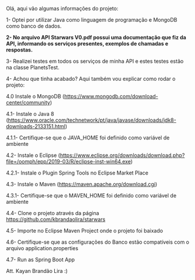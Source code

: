 Olá, aqui vão algumas informações do projeto:

1- Optei por utilizar Java como linguagem de programação e MongoDB como banco de dados.

**2- No arquivo API Starwars V0.pdf possui uma documentação que fiz da API, informando os serviços presentes, exemplos de chamadas e respostas.**

3- Realizei testes em todos os serviços de minha API e estes testes estão na classe PlanetsTest.

4- Achou que tinha acabado? Aqui também vou explicar como rodar o projeto:

4.0 Instale o MongoDB (https://www.mongodb.com/download-center/community)

4.1- Instale o Java 8 (https://www.oracle.com/technetwork/pt/java/javase/downloads/jdk8-downloads-2133151.html)

4.1.1- Certifique-se que o JAVA_HOME foi definido como variável de ambiente

4.2- Instale o Eclipse (https://www.eclipse.org/downloads/download.php?file=/oomph/epp/2019-03/R/eclipse-inst-win64.exe)

4.2.1- Instale o Plugin Spring Tools no Eclipse Market Place

4.3- Instale o Maven (https://maven.apache.org/download.cgi)

4.3.1- Certifique-se que o MAVEN_HOME foi definido como variável de ambiente

4.4- Clone o projeto através da página https://github.com/kbrandaolira/starwars

4.5- Importe no Eclipse Maven Project onde o projeto foi baixado

4.6- Certifique-se que as configurações do Banco estão compatíveis com o arquivo application.properties

4.7- Run as Spring Boot App

Att.
Kayan Brandão Lira :)
